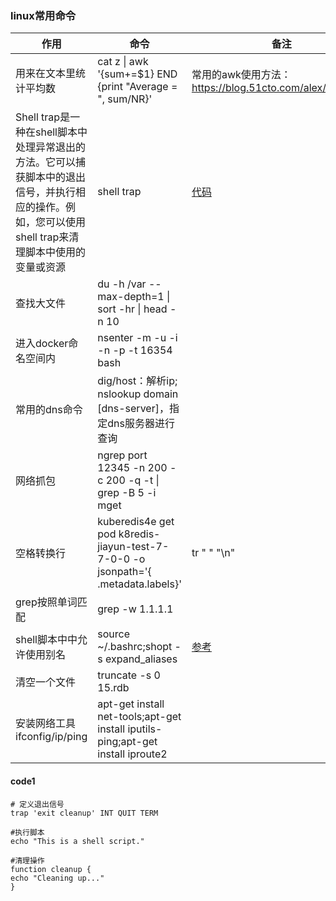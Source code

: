 ### linux常用命令

| 作用                                                                                      | 命令                                                                                                      | 备注                                                        |
|-----------------------------------------------------------------------------------------|---------------------------------------------------------------------------------------------------------|-----------------------------------------------------------|
| 用来在文本里统计平均数                                                                             | cat z \| awk '{sum+=$1} END {print "Average = ", sum/NR}'                                               | 常用的awk使用方法：https://blog.51cto.com/alex/6164853            |
| Shell trap是一种在shell脚本中处理异常退出的方法。它可以捕获脚本中的退出信号，并执行相应的操作。例如，您可以使用shell trap来清理脚本中使用的变量或资源 | shell trap                                                                                              | [代码](#code1)                                              |
| 查找大文件                                                                                   | du -h /var --max-depth=1 \| sort -hr \| head -n 10                                                      |                                                           |
| 进入docker命名空间内                                                                           | nsenter -m -u -i -n -p -t  16354 bash                                                                   |                                                           |
| 常用的dns命令                                                                                | dig/host：解析ip; nslookup domain [dns-server]，指定dns服务器进行查询                                                |                                                           |
| 网络抓包                                                                                    | ngrep port 12345 -n 200 -c 200 -q -t                                              \| grep -B 5  -i mget |                                                           |
| 空格转换行                                                                                   | kuberedis4e get pod  k8redis-jiayun-test-7-7-0-0 -o jsonpath='{ .metadata.labels}'                      | tr " "  "\n"                                              |                                                |
| grep按照单词匹配                                                                              | grep -w 1.1.1.1                                                                                         |                                                           |
| shell脚本中中允许使用别名                                                                         | source ~/.bashrc;shopt -s expand_aliases                                                                | [参考](https://cloud.tencent.com/developer/article/1862172) |
| 清空一个文件                                                                                  | truncate -s 0 15.rdb                                                                                    |                                                           |
| 安装网络工具ifconfig/ip/ping                                                                  | apt-get install net-tools;apt-get install iputils-ping;apt-get install iproute2                         |                                                           |

#### code1

```shell
# 定义退出信号
trap 'exit cleanup' INT QUIT TERM

#执行脚本
echo "This is a shell script."

#清理操作
function cleanup {
echo "Cleaning up..."
}
```